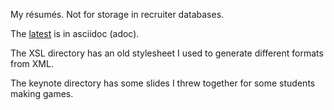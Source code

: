 My résumés. Not for storage in recruiter databases.

The [latest](https://github.com/technicat/resume/blob/master/resume.adoc) is in asciidoc (adoc).

The XSL directory has an old stylesheet I used to generate different formats from 
XML.

The keynote directory has some slides I threw together for some students making games.
